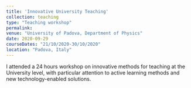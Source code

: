 ```yaml
---
title: 'Innovative University Teaching'
collection: teaching
type: "Teaching workshop"
permalink:
venue: "University of Padova, Department of Physics"
date: 2020-09-29
courseDates: "21/10/2020-30/10/2020"
location: "Padova, Italy"
---
```

I attended a 24 hours workshop on innovative methods for teaching at the University level, with particular attention to active learning methods and new technology-enabled solutions.
